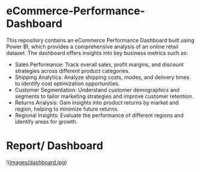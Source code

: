 # eCommerce-Performance-Dashboard
This repository contains an eCommerce Performance Dashboard built using Power BI, which provides a comprehensive analysis of an online retail dataset. The dashboard offers insights into key business metrics such as:

- Sales Performance: Track overall sales, profit margins, and discount strategies across different product categories.
- Shipping Analytics: Analyze shipping costs, modes, and delivery times to identify cost optimization opportunities.
- Customer Segmentation: Understand customer demographics and segments to tailor marketing strategies and improve customer retention.
- Returns Analysis: Gain insights into product returns by market and region, helping to minimize future returns.
- Regional Insights: Evaluate the performance of different regions and identify areas for growth.

# Report/ Dashboard
!([images/dashboard.jpg](https://github.com/ShreyaMoghe20/eCommerce-Performance-Dashboard/blob/main/Ecommerce%20sales.png))
